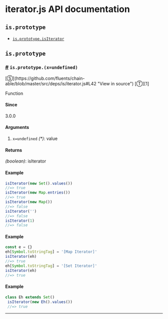 # iterator.js API documentation

<!-- div class="toc-container" -->

<!-- div -->

## `is.prototype`
* <a href="#is-prototype-isIterator">`is.prototype.isIterator`</a>

<!-- /div -->

<!-- /div -->

<!-- div class="doc-container" -->

<!-- div -->

## `is.prototype`

<!-- div -->

<h3 id="is-prototype-isIterator"><a href="#is-prototype-isIterator">#</a>&nbsp;<code>is.prototype.(x=undefined)</code></h3>
[&#x24C8;](https://github.com/fluents/chain-able/blob/master/src/deps/is/iterator.js#L42 "View in source") [&#x24C9;][1]

Function

#### Since
3.0.0

#### Arguments
1. `x=undefined` *(&#42;)*: value

#### Returns
*(boolean)*: isIterator

#### Example
```js
isIterator(new Set().values())
//=> true
isIterator(new Map.entries())
//=> true
isIterator(new Map())
//=> false
isIterator('')
//=> false
isIterator(1)
//=> false

```
#### Example
```js
const e = {}
eh[Symbol.toStringTag] = '[Map Iterator]'
isIterator(eh)
//=> true
eh[Symbol.toStringTag] = '[Set Iterator]'
isIterator(eh)
//=> true

```
#### Example
```js
class Eh extends Set()
 isIterator(new Eh().values())
 //=> true
```
---

<!-- /div -->

<!-- /div -->

<!-- /div -->

 [1]: #is.prototype "Jump back to the TOC."
